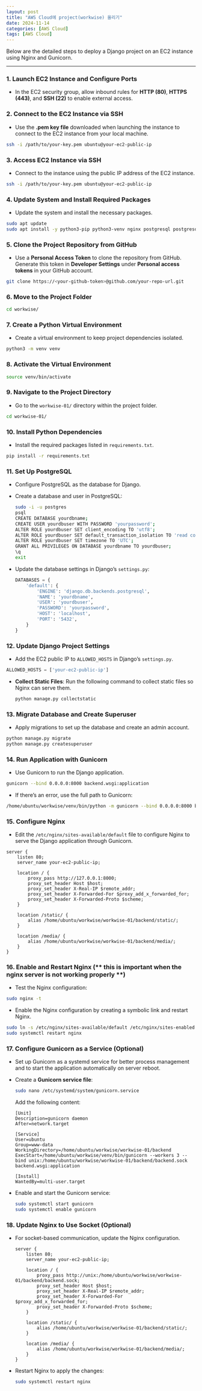 ```yaml
---
layout: post
title: "AWS Cloud에 project(workwise) 올리기"
date: 2024-11-14
categories: [AWS Cloud]
tags: [AWS Cloud]
---
```


Below are the detailed steps to deploy a Django project on an EC2 instance using Nginx and Gunicorn.

---

### 1. Launch EC2 Instance and Configure Ports

- In the EC2 security group, allow inbound rules for **HTTP (80)**, **HTTPS (443)**, and **SSH (22)** to enable external access.

### 2. Connect to the EC2 Instance via SSH

- Use the **.pem key file** downloaded when launching the instance to connect to the EC2 instance from your local machine.

```bash
ssh -i /path/to/your-key.pem ubuntu@your-ec2-public-ip
```

### 3. Access EC2 Instance via SSH

- Connect to the instance using the public IP address of the EC2 instance.

```bash
ssh -i /path/to/your-key.pem ubuntu@your-ec2-public-ip
```

### 4. Update System and Install Required Packages

- Update the system and install the necessary packages.

```bash
sudo apt update
sudo apt install -y python3-pip python3-venv nginx postgresql postgresql-contrib libpq-dev git
```

### 5. Clone the Project Repository from GitHub

- Use a **Personal Access Token** to clone the repository from GitHub. Generate this token in **Developer Settings** under **Personal access tokens** in your GitHub account.

```bash
git clone https://<your-github-token>@github.com/your-repo-url.git
```

### 6. Move to the Project Folder

```bash
cd workwise/
```

### 7. Create a Python Virtual Environment

- Create a virtual environment to keep project dependencies isolated.

```bash
python3 -m venv venv
```

### 8. Activate the Virtual Environment

```bash
source venv/bin/activate
```

### 9. Navigate to the Project Directory

- Go to the `workwise-01/` directory within the project folder.

```bash
cd workwise-01/
```

### 10. Install Python Dependencies

- Install the required packages listed in `requirements.txt`.

```bash
pip install -r requirements.txt
```

### 11. Set Up PostgreSQL

- Configure PostgreSQL as the database for Django.
- Create a database and user in PostgreSQL:
    
    ```bash
    sudo -i -u postgres
    psql
    CREATE DATABASE yourdbname;
    CREATE USER yourdbuser WITH PASSWORD 'yourpassword';
    ALTER ROLE yourdbuser SET client_encoding TO 'utf8';
    ALTER ROLE yourdbuser SET default_transaction_isolation TO 'read committed';
    ALTER ROLE yourdbuser SET timezone TO 'UTC';
    GRANT ALL PRIVILEGES ON DATABASE yourdbname TO yourdbuser;
    \q
    exit
    ```
    
- Update the database settings in Django’s `settings.py`:
    
    ```python
    DATABASES = {
        'default': {
            'ENGINE': 'django.db.backends.postgresql',
            'NAME': 'yourdbname',
            'USER': 'yourdbuser',
            'PASSWORD': 'yourpassword',
            'HOST': 'localhost',
            'PORT': '5432',
        }
    }
    ```
    

### 12. Update Django Project Settings

- Add the EC2 public IP to `ALLOWED_HOSTS` in Django’s `settings.py`.

```python
ALLOWED_HOSTS = ['your-ec2-public-ip']
```

- **Collect Static Files**:
Run the following command to collect static files so Nginx can serve them.
    
    ```bash
    python manage.py collectstatic
    ```
    

### 13. Migrate Database and Create Superuser

- Apply migrations to set up the database and create an admin account.

```bash
python manage.py migrate
python manage.py createsuperuser
```

### 14. Run Application with Gunicorn

- Use Gunicorn to run the Django application.

```bash
gunicorn --bind 0.0.0.0:8000 backend.wsgi:application
```

- If there’s an error, use the full path to Gunicorn:

```bash
/home/ubuntu/workwise/venv/bin/python -m gunicorn --bind 0.0.0.0:8000 backend.wsgi:application
```

### 15. Configure Nginx

- Edit the `/etc/nginx/sites-available/default` file to configure Nginx to serve the Django application through Gunicorn.

```
server {
    listen 80;
    server_name your-ec2-public-ip;

    location / {
        proxy_pass http://127.0.0.1:8000;
        proxy_set_header Host $host;
        proxy_set_header X-Real-IP $remote_addr;
        proxy_set_header X-Forwarded-For $proxy_add_x_forwarded_for;
        proxy_set_header X-Forwarded-Proto $scheme;
    }

    location /static/ {
        alias /home/ubuntu/workwise/workwise-01/backend/static/;
    }

    location /media/ {
        alias /home/ubuntu/workwise/workwise-01/backend/media/;
    }
}
```

### 16. Enable and Restart Nginx (** this is important when the nginx server is not working properly **)

- Test the Nginx configuration:

```bash
sudo nginx -t
```

- Enable the Nginx configuration by creating a symbolic link and restart Nginx.

```bash
sudo ln -s /etc/nginx/sites-available/default /etc/nginx/sites-enabled
sudo systemctl restart nginx
```

### 17. Configure Gunicorn as a Service (Optional)

- Set up Gunicorn as a systemd service for better process management and to start the application automatically on server reboot.
- Create a **Gunicorn service file**:
    
    ```bash
    sudo nano /etc/systemd/system/gunicorn.service
    ```
    
    Add the following content:
    
    ```
    [Unit]
    Description=gunicorn daemon
    After=network.target
    
    [Service]
    User=ubuntu
    Group=www-data
    WorkingDirectory=/home/ubuntu/workwise/workwise-01/backend
    ExecStart=/home/ubuntu/workwise/venv/bin/gunicorn --workers 3 --bind unix:/home/ubuntu/workwise/workwise-01/backend/backend.sock backend.wsgi:application
    
    [Install]
    WantedBy=multi-user.target
    ```
    
- Enable and start the Gunicorn service:
    
    ```bash
    sudo systemctl start gunicorn
    sudo systemctl enable gunicorn
    ```
    

### 18. Update Nginx to Use Socket (Optional)

- For socket-based communication, update the Nginx configuration.
    
    ```
    server {
        listen 80;
        server_name your-ec2-public-ip;
    
        location / {
            proxy_pass http://unix:/home/ubuntu/workwise/workwise-01/backend/backend.sock;
            proxy_set_header Host $host;
            proxy_set_header X-Real-IP $remote_addr;
            proxy_set_header X-Forwarded-For $proxy_add_x_forwarded_for;
            proxy_set_header X-Forwarded-Proto $scheme;
        }
    
        location /static/ {
            alias /home/ubuntu/workwise/workwise-01/backend/static/;
        }
    
        location /media/ {
            alias /home/ubuntu/workwise/workwise-01/backend/media/;
        }
    }
    ```
    
- Restart Nginx to apply the changes:
    
    ```bash
    sudo systemctl restart nginx
    ```